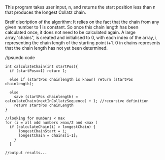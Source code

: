 This program takes user input, n, and returns the start position less than n that produces the longest Collatz chain.

Breif discription of the algorithm:
It relies on the fact that the chain from any given number to 1 is constant.
So once this chain length has been calculated once, it does not need to be calculated again.
A large array,"chains", is created and initialised to 0, with each index of the array, i, representing the chain length of the starting point i+1.
0 in chains represents that the chain length has not yet been determined.


//psuedo code

    int calculateChain(int startPos){
      if (startPos==1) return 1;

      else if (startPos chainlength is known) return (startPos chainlength);

      else
        save (startPos chainlength) = calculateChain(nextInCollatzSequence) + 1; //recursive definition
        return startPos chainLength
    }

    //looking for numbers < max
    for (i = all odd numbers >max/2 and <max )
      if (calculateChain(i) > longestChain) {
          longestChainStart = i;
          longestChain = chains[i-1];
        }
      }
      
    //output results...
